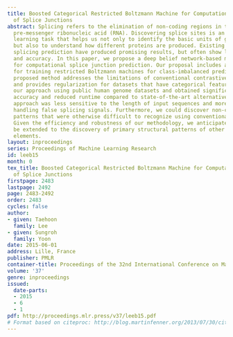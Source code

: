 ```yaml
---
title: Boosted Categorical Restricted Boltzmann Machine for Computational Prediction
  of Splice Junctions
abstract: Splicing refers to the elimination of non-coding regions in transcribed
  pre-messenger ribonucleic acid (RNA). Discovering splice sites is an important machine
  learning task that helps us not only to identify the basic units of genetic heredity
  but also to understand how different proteins are produced. Existing methods for
  splicing prediction have produced promising results, but often show limited robustness
  and accuracy. In this paper, we propose a deep belief network-based methodology
  for computational splice junction prediction. Our proposal includes a novel method
  for training restricted Boltzmann machines for class-imbalanced prediction. The
  proposed method addresses the limitations of conventional contrastive divergence
  and provides regularization for datasets that have categorical features. We tested
  our approach using public human genome datasets and obtained significantly improved
  accuracy and reduced runtime compared to state-of-the-art alternatives. The proposed
  approach was less sensitive to the length of input sequences and more robust for
  handling false splicing signals. Furthermore, we could discover non-canonical splicing
  patterns that were otherwise difficult to recognize using conventional methods.
  Given the efficiency and robustness of our methodology, we anticipate that it can
  be extended to the discovery of primary structural patterns of other subtle genomic
  elements.
layout: inproceedings
series: Proceedings of Machine Learning Research
id: leeb15
month: 0
tex_title: Boosted Categorical Restricted Boltzmann Machine for Computational Prediction
  of Splice Junctions
firstpage: 2483
lastpage: 2492
page: 2483-2492
order: 2483
cycles: false
author:
- given: Taehoon
  family: Lee
- given: Sungroh
  family: Yoon
date: 2015-06-01
address: Lille, France
publisher: PMLR
container-title: Proceedings of the 32nd International Conference on Machine Learning
volume: '37'
genre: inproceedings
issued:
  date-parts:
  - 2015
  - 6
  - 1
pdf: http://proceedings.mlr.press/v37/leeb15.pdf
# Format based on citeproc: http://blog.martinfenner.org/2013/07/30/citeproc-yaml-for-bibliographies/
---
```

